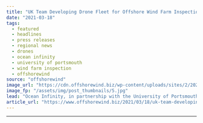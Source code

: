 ```yaml
---
title: "UK Team Developing Drone Fleet for Offshore Wind Farm Inspection"
date: "2021-03-18"
tags: 
  - featured
  - headlines
  - press releases
  - regional news
  - drones
  - ocean infinity
  - university of portsmouth
  - wind farm inspection
  - offshorewind
source: "offshorewind"
image_url: "https://cdn.offshorewind.biz/wp-content/uploads/sites/2/2021/03/18105004/UK-Team-Developing-Drone-Fleet-for-Offshore-Wind-Farm-Inspection.jpg"
image_fp: "/assets/img/post_thumbnails/5.jpg"
lead: "Ocean Infinity, in partnership with the University of Portsmouth, Airborne Robotics and Bentley Telecom,"
article_url: "https://www.offshorewind.biz/2021/03/18/uk-team-developing-drone-fleet-for-offshore-wind-farm-inspection/"
---
```


---
